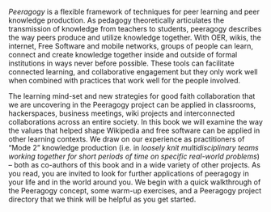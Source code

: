 ---
---
*Peeragogy* is a flexible framework of techniques for peer learning and
peer knowledge production. As pedagogy theoretically articulates the
transmission of knowledge from teachers to students, peeragogy describes
the way peers produce and utilize knowledge together. With OER, wikis,
the internet, Free Software and mobile networks, groups of people can
learn, connect and create knowledge together inside and outside of
formal institutions in ways never before possible. These tools can
facilitate connected learning, and collaborative engagement but they
only work well when combined with practices that work well for the
people involved.

The learning mind-set and new strategies for good faith collaboration
that we are uncovering in the Peeragogy project can be applied in
classrooms, hackerspaces, business meetings, wiki projects and
interconnected collaborations across an entire society.  In this book
we will examine the way the values that helped shape Wikipedia and
free software can be applied in other learning contexts.  We draw on
our experience as practitioners of “Mode 2” knowledge production
(i.e. in *loosely knit multidisciplinary teams working together for
short periods of time on specific real-world problems*) – both as
co-authors of this book and in a wide variety of other projects.  As
you read, you are invited to look for further applications of
peeragogy in your life and in the world around you. We begin with a
quick walkthrough of the Peeragogy concept, some warm-up exercises,
and a Peeragogy project directory that we think will be helpful as you
get started.

